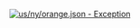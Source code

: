 [![us/ny/orange.json - Exception](https://img.shields.io/badge/us/ny/orange.json-Exception-red)](https://github.com/openaddresses/openaddresses/tree/master/sources/us/ny/orange.json)